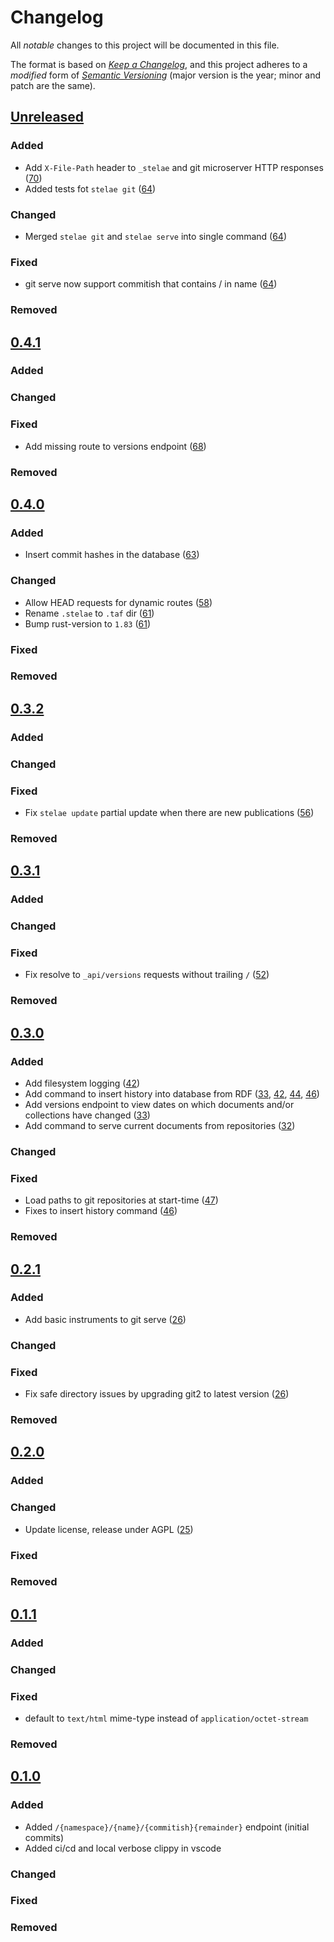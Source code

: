 # Changelog

All _notable_ changes to this project will be documented in this file.

The format is based on _[Keep a Changelog][keepachangelog]_,
and this project adheres to a _modified_ form of _[Semantic Versioning][semver]_
(major version is the year; minor and patch are the same).

## [Unreleased]

### Added

- Add `X-File-Path` header to `_stelae` and git microserver HTTP responses ([70])
- Added tests fot `stelae git` ([64])

### Changed

- Merged `stelae git` and `stelae serve` into single command ([64])

### Fixed

- git serve now support commitish that contains / in name ([64])

### Removed

[70]: https://github.com/openlawlibrary/stelae/pull/70
[64]: https://github.com/openlawlibrary/stelae/pull/64

## [0.4.1]

### Added

### Changed

### Fixed

- Add missing route to versions endpoint ([68])

### Removed

## [0.4.0]

### Added

- Insert commit hashes in the database ([63])

### Changed

- Allow HEAD requests for dynamic routes ([58])
- Rename `.stelae` to `.taf` dir ([61])
- Bump rust-version to `1.83` ([61])

### Fixed

### Removed

[68]: https://github.com/openlawlibrary/stelae/pull/68
[63]: https://github.com/openlawlibrary/stelae/pull/63
[61]: https://github.com/openlawlibrary/stelae/pull/61
[58]: https://github.com/openlawlibrary/stelae/pull/58

## [0.3.2]

### Added

### Changed

### Fixed

- Fix `stelae update` partial update when there are new publications ([56])

### Removed

[56]: https://github.com/openlawlibrary/stelae/pull/56

## [0.3.1]

### Added

### Changed

### Fixed

- Fix resolve to `_api/versions` requests without trailing `/` ([52])

### Removed

[52]: https://github.com/openlawlibrary/stelae/pull/52

## [0.3.0]

### Added

- Add filesystem logging ([42])
- Add command to insert history into database from RDF ([33], [42], [44], [46])
- Add versions endpoint to view dates on which documents and/or collections have changed ([33])
- Add command to serve current documents from repositories ([32])

### Changed

### Fixed

- Load paths to git repositories at start-time ([47])
- Fixes to insert history command ([46])

### Removed

[47]: https://github.com/openlawlibrary/stelae/pull/47
[46]: https://github.com/openlawlibrary/stelae/pull/46
[44]: https://github.com/openlawlibrary/stelae/pull/44
[42]: https://github.com/openlawlibrary/stelae/pull/42
[33]: https://github.com/openlawlibrary/stelae/pull/33
[32]: https://github.com/openlawlibrary/stelae/pull/32

## [0.2.1]

### Added

- Add basic instruments to git serve ([26])

### Changed

### Fixed

- Fix safe directory issues by upgrading git2 to latest version ([26])

### Removed

[26]: https://github.com/openlawlibrary/stelae/pull/26

## [0.2.0]

### Added

### Changed

- Update license, release under AGPL ([25])

### Fixed

### Removed

[25]: https://github.com/openlawlibrary/stelae/pull/25

## [0.1.1]

### Added

### Changed

### Fixed

- default to `text/html` mime-type instead of `application/octet-stream`

### Removed

## [0.1.0]

### Added

- Added `/{namespace}/{name}/{commitish}{remainder}` endpoint (initial commits)
- Added ci/cd and local verbose clippy in vscode

### Changed

### Fixed

### Removed

[Unreleased]: https://github.com/openlawlibrary/stelae/compare/v0.4.1...HEAD
[0.4.1]: https://github.com/openlawlibrary/stelae/compare/v0.4.0...v0.4.1
[0.4.0]: https://github.com/openlawlibrary/stelae/compare/v0.3.2...v0.4.0
[0.3.2]: https://github.com/openlawlibrary/stelae/compare/v0.3.1...v0.3.2
[0.3.1]: https://github.com/openlawlibrary/stelae/compare/v0.3.0...v0.3.1
[0.3.0]: https://github.com/openlawlibrary/stelae/compare/v0.2.1...v0.3.0
[0.2.1]: https://github.com/openlawlibrary/stelae/compare/v0.2.0...v0.2.1
[0.2.0]: https://github.com/openlawlibrary/stelae/compare/v0.1.1...v0.2.0
[0.1.1]: https://github.com/openlawlibrary/stelae/compare/v0.1.0...v0.1.1
[0.1.0]: https://github.com/openlawlibrary/stelae/compare/2b01423c06369f5f0f168ae4c4698371d713ede7...v0.1.0

[keepachangelog]: https://keepachangelog.com/en/1.0.0/
[semver]: https://semver.org/spec/v2.0.0.html